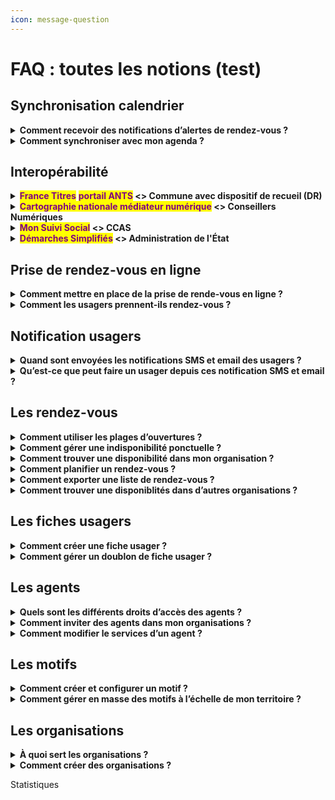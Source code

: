 ```yaml
---
icon: message-question
---
```


# FAQ : toutes les notions (test)

## Synchronisation calendrier

<details>

<summary><strong>Comment recevoir des notifications d’alertes de rendez-vous ?</strong></summary>

<mark style="background-color:purple;">**Cette fonctionnalité permet de recevoir des notifications par email lorsqu’un rendez-vous est ajouté, modifié ou annulé dans un agenda. Elle répond au besoin des agents souhaitant être alertés en cas de changement dans leur planning.**</mark>

Vous pouvez personnaliser vos préférences de notification dans l’onglet **"Mon Compte"**, accessible en cliquant sur votre prénom en haut à droite de votre calendrier.

Chaque email contient une pièce jointe au format **ICS**, compatible avec la plupart des logiciels de calendrier. Votre calendrier externe reconnaîtra automatiquement ces mises à jour, bien que certains logiciels demandent une validation manuelle des modifications.

</details>

<details>

<summary><strong>Comment synchroniser avec mon agenda ?</strong></summary>

**Cette fonctionnalité permet d'envoyer les informations des rendez-vous planifié dans un&#x20;**<mark style="background-color:purple;">**agenda extérieur à RDV Service Public. Elle répond au besoin de faire afficher les rendez-vous planifié dans un agenda du quotidien, souvent utilisé dans les administrations pour gérer leur quotidien métier en dehors des rendez-vous (réunion d'équipe etc ...)**</mark>

#### Notes générales&#x20;

RDV Service Public propose différents mécanismes de synchronisation. Voici quelques remarques importantes valables pour tous les mécanismes :

* Pour protéger les données personnelles de vos usagers, les événements envoyés à votre logiciel de calendrier externe ne contiendront que le motif, l'adresse du rendez-vous et un lien vers les détails dans RDV Service Public ;&#x20;
* Nous proposons de synchroniser les créations, changements et annulations depuis RDV Service Public vers les logiciels de calendrier externes mais pas l’inverse. Si vous supprimez un RDV depuis votre logiciel de calendrier externe, cela ne sera pas répercuté dans RDV Service Public et l’usager n’en sera pas averti.

#### S**ynchronisation par email**

Cette synchronisation envoie un email pour chaque création, modification ou annulation de RDV.&#x20;

Chaque email contient une pièce jointe au format ICS, un format largement supporté. Votre logiciel de calendrier externe reconnaîtra ces emails et mettra automatiquement à jour les évènements dans votre calendrier. Certains logiciels de calendrier demandent « d’accepter » chaque modification.

Vous pouvez modifier vos préférences de notifications email dans l’espace « Mon Compte » accessible en cliquant sur votre prénom en haut à droite depuis votre vue calendrier.

#### **Synchronisation Webcal**

Webcal est un protocole largement supporté par les logiciels de calendrier.&#x20;

Nous vous fournissons une URL individuelle fournissant le contenu de votre agenda au format ICS. Cette URL peut être récupérée depuis dans l’espace « Mon Compte » accessible en cliquant sur votre prénom en haut à droite depuis votre vue calendrier. Il suffit de copier cette URL dans votre logiciel de calendrier externe et la synchronisation se fera automatiquement.

Si vous synchronisez votre agenda RDV Solidarités avec Google Agenda, la mise à jour peut prendre jusqu'à 12 heures. Avec le calendrier Outlook, l'affichage est plus rapide, généralement dans l'heure suivant la prise de rendez-vous.

La synchronisation WebCal n’est pas instantanée. \
\
La fréquence de mise à jour dépend de chaque logiciel de calendrier externe. Avec Google Agenda par exemple, la mise à jour peut prendre jusqu’à 12h. Avec Outlook, cette fréquence est généralement d’environ une heure mais chaque logiciel peut se comporter différemment.

#### Synchronisation spécifique Outlook

Il existe deux grandes versions d'Outlook :&#x20;

* Outlook hébergé à distance, aussi appelé Microsoft 365
* Outlook hébergé sur place par l’administration, aussi appelé Microsoft Exchange

Nous avons un prototype de synchronisation spécifique pour la version hébergée à distance (Microsoft 365). N’hésitez pas à nous contacter si vous souhaitez l’expérimenter sur votre territoire.&#x20;

Nous ne fournissons pour l’instant pas de solution spécifique pour Outlook hébergé sur place (Microsoft Exchange). Certaines structures utilisant RDV Service Public et ce type d’Outlook ont cependant mis en place des solutions via webhooks (voir ci-dessous).

#### Synchronisation via webhooks

Cette solution demande du développement spécifique en interne par votre DSI.

Les webhooks sont une manière de communiquer entre deux systèmes d’information. Nous proposons d’émettre des webhooks vers le SI de votre organisation.&#x20;

Il est possible de développer un logiciel dans votre SI pour recevoir ces webhooks et mettre à jour les calendriers des agents en conséquence. Cette solution est déjà en place dans plusieurs structures utilisant RDV Service Public.

Vous trouverez des informations techniques ici : [https://github.com/betagouv/rdv-service-public/blob/production/docs/api/webhooks/api-notifications-webhooks.md](https://github.com/betagouv/rdv-service-public/blob/production/docs/api/webhooks/api-notifications-webhooks.md)

</details>

## Interopérabilité&#x20;

<details>

<summary><mark style="color:purple;"><strong>France Titres</strong></mark> <mark style="color:purple;"><strong>portail ANTS</strong></mark><strong> &#x3C;> Commune avec dispositif de recueil (DR)</strong> </summary>



</details>

<details>

<summary> <mark style="color:purple;"><strong>Cartographie nationale médiateur numérique</strong></mark><strong> &#x3C;> Conseillers Numériques</strong></summary>



</details>

<details>

<summary><mark style="color:purple;"><strong>Mon Suivi Social</strong></mark><strong> &#x3C;> CCAS</strong> </summary>



</details>

<details>

<summary><mark style="color:purple;"><strong>Démarches Simplifiés</strong></mark><strong> &#x3C;> Administration de l'État</strong></summary>



</details>

## Prise de rendez-vous en ligne

<details>

<summary><strong>Comment mettre en place de la prise de rende-vous en ligne ?</strong></summary>

<mark style="background-color:purple;">**Cette fonctionnalité permet aux usagers d’accéder aux disponibilités de votre organisation et de planifier un rendez-vous en toute autonomie, depuis un ordinateur ou un téléphone.**</mark>

Pour activer cette option, trois étapes sont nécessaires :

* **Configurer des motifs ouverts aux agents, prescripteurs et usagers**
* **Associer ces motifs à des plages d’ouverture dans les agendas des agents**
* **Partager l’URL de prise de rendez-vous en ligne**

**1. Configurer des motifs ouverts à la réservation en ligne**

Dans les paramètres des motifs, sélectionnez au moins un motif et activez l’option **"Ouvert aux agents et aux usagers"**. Vous pouvez également :

* Définir un délai minimum et maximum de réservation.
* Ajouter des instructions personnalisées dans l’onglet **"Instruction et notification"**.

**2. Configurer une plage d’ouverture**

Créez une plage d’ouverture en y associant des motifs configurés pour la réservation en ligne. Ces motifs sont identifiés par une pastille spécifique dans l’écran de suivi des motifs.

**3. Partager votre URL de prise de rendez-vous**

Un lien URL est disponible dans le menu **"Réservation en ligne"**. Ce lien permet aux usagers et prescripteurs d’accéder directement à vos disponibilités via un navigateur web. Vous pouvez partager cette URL ou l’intégrer dans différents supports, tels que votre site internet ou une plaquette numérique.

</details>

<details>

<summary><strong>Comment les usagers prennent-ils rendez-vous ?</strong></summary>



</details>

## Notification usagers

<details>

<summary><strong>Quand sont envoyées les notifications SMS et email des usagers ?</strong></summary>

<mark style="color:purple;">**Cette fonctionnalité permet d'automatiser les informations de rendez-vous à vos usagers. Elle répond à plusieurs besoins agents et usagers. Elle permet de diminuer l'absentéisme et d'éviter les manipulation de rappel chronophage pour les agents. Elle permet aussi à l'usager de garder une trace des informations du rendez-vous dans son téléphone.**</mark>&#x20;

Plusieurs actions déclenchent l'envoi de SMS :&#x20;

* Une notification de **confirmation** est envoyée immédiatement après la création du rendez-vous.
* Une notification de **rappel** est envoyée à l'usager 48h avant le rendez-vous (hors jours fériés et dimanches).
* Une notification de **rendez-vous modifié** : l'usager reçoit immédiatement une notification en cas de modification du rendez-vous.
* Une notification de **rendez-vous annulé** : l'usager reçoit immédiatement une notification en cas d'annulation du rendez-vous. Si l'usager est à l'origine de l'annulation, il doit le faire au moins 4 heures avant l'heure prévue du rendez-vous.

</details>

<details>

<summary><strong>Qu’est-ce que peut faire un usager depuis ces notification SMS et email ?</strong></summary>



</details>

## Les rendez-vous

<details>

<summary><strong>Comment utiliser les plages d’ouvertures ?</strong></summary>

<mark style="color:blue;">**Les plages d’ouverture permettent de définir les disponibilités d’un agent. Une fois configurées, elles simplifient la prise de rendez-vous : les agents peuvent directement rechercher un créneau via le bouton "Trouver un RDV", évitant ainsi une consultation fastidieuse des agendas individuels.**</mark>

#### Création d’une plage d’ouverture

Pour ajouter une plage d’ouverture, accédez au menu **"Plages d’ouverture"** dans l’onglet **"Planning"**. Vous y trouverez vos plages existantes ainsi qu’un bouton **"Créer une plage d’ouverture"**.

Lors de la création, sélectionnez un ou plusieurs motifs pour indiquer les types de rendez-vous possibles. Cette option est particulièrement utile si certains motifs nécessitent du matériel spécifique.

* Si un motif est ouvert à la réservation en ligne, la plage d’ouverture sera accessible aux réservations en ligne.
* Vous pouvez créer une plage exceptionnelle (pour un jour unique) ou récurrente (tous les jours de la semaine). Pour une répétition, indiquez d’abord les horaires, puis cochez l’option **"Répéter"**.

Les plages d’ouverture de plus d’un an sont automatiquement supprimées.

</details>

<details>

<summary><strong>Comment gérer une indisponibilité ponctuelle ?</strong></summary>

<mark style="background-color:green;">**Les indisponibilités permettent de signaler vos absences ponctuelles ou régulières à vos collègues et aux usagers. Cette fonctionnalité évite de modifier les plages d'ouvertures en cas d'indisponiblité ponctuelle des agents. Si une indisponibilité couvre la période d'une plage d'ouverture, les disponibilités de cette période seront supprimées.**</mark>

Pour créer une indisponibilité :

1. Accédez au menu _**planning**_
2. Sélectionnez _**indisponibilité**_
3. Cliquez sur "créer une indisponibilité"
4. Renseignez les informations demandées

Vous pouvez configurer des absences ponctuelles ou récurrentes en utilisant l'option _**répéter**_.

Les indisponibilités apparaissent en gris sur votre agenda et ceux de vos collègues.&#x20;

**Pour une indisponibilité récurrente, il n'est pas possible de supprimer une seule occurrence. Vous devrez supprimer l'indisponibilité récurrente entière et en créer une nouvelle excluant l'occurrence non désirée.**

</details>

<details>

<summary><strong>Comment trouver une disponibilité dans mon organisation ?</strong></summary>

<mark style="background-color:green;">**Le bouton trouver un rendez-vous est un moteur de recherche permettant de trouver les disponibilités au sein de votre organisation ou de votre service. Cette fonctionnalité est un gage de simplicité et d'efficacité dans les organisations. Elle permet d'éviter la recherche chronophage dans les agendas individuels des agents en affichant les disponiblités selon vos critères de recherche dans toutes les disponiblités de votre organisation.**</mark>&#x20;

En cliquant sur le bouton _**trouver un rendez-vous**_, vous accéderez à un moteur de recherche. Vous serez invité à spécifier les critères de la disponibilité souhaitée : le service, le motif, l'agent, le lieu et la date. Une fois ces informations saisies, cliquez sur _**Afficher les créneaux**_. Un écran affichera alors les disponibilités correspondant aux critères que vous avez indiqués.

Cette fonctionnalité n'est disponible que si les agents ont configuré leurs plages d'ouverture.

**Le statut d'agent administrateur et le service de secrétariat permettent d'accéder aux disponibilités des agents de toute l'organisation. En revanche, le statut d'agent simple vous donne uniquement la visibilité sur les disponibilités des agents de votre service.**

**Si plusieurs agents indiquent des disponibilités sur le même créneau pour le même motif, la solution sélectionnera la première disponibilité enregistrée.**

</details>

<details>

<summary><strong>Comment planifier un rendez-vous ?</strong></summary>

Après avoir sélectionné une disponibilité via le parcours _**Trouver un RDV**_, vous entrerez dans le parcours de planification du rendez-vous. Plusieurs informations vous seront demandées :

La première étape sera d'associer un usager au rendez-vous. Vous devez indiquer l'usager concerné par le rendez-vous en utilisant le moteur de recherche en saisissant les premières lettres du nom ou du prénom de l'usager.

**Les fiches usagers proposées seront celles créées dans votre organisation. Vous verrez également s'afficher les fiches usagers créées dans d'autres organisations de votre territoire. Par respect pour la confidentialité des données, les informations personnelles des fiches usagers d'autres organisations de votre territoire seront partiellement masquées.**

💡Vous pouvez ajouter plusieurs usagers à un rendez-vous.

Vous arrivez dans un récap des informations du rendez-vous concernant la date, l'heure, l'agent d'affectation et le lieux de rendez-vous d'après votre sélection suite au parcours _**Trouver un RDV**_. Vous pouvez, au besoin, modifier chaque champ si nécesaire. &#x20;

Enfin, vous arriverez dans un récap du comportement des notifications. Vous pouvez désactiver les notifications pour ce rendez-vous au besoin?&#x20;

</details>

<details>

<summary><strong>Comment exporter une liste de rendez-vous ?</strong></summary>



</details>

<details>

<summary><strong>Comment trouver une disponiblités dans d’autres organisations ?</strong></summary>



</details>

## Les fiches usagers

<details>

<summary><strong>Comment créer une fiche usager ?</strong></summary>



</details>

<details>

<summary><strong>Comment gérer un doublon de fiche usager ?</strong></summary>



</details>

## Les agents

<details>

<summary><strong>Quels sont les différents droits d’accès des agents ?</strong></summary>



</details>

<details>

<summary><strong>Comment inviter des agents dans mon organisations ?</strong></summary>



</details>

<details>

<summary><strong>Comment modifier le services d’un agent ?</strong></summary>



</details>

## Les motifs

<details>

<summary><strong>Comment créer et configurer un motif ?</strong></summary>



</details>

<details>

<summary><strong>Comment gérer en masse des motifs à l’échelle de mon territoire ?</strong></summary>



</details>

## Les organisations

<details>

<summary><strong>À quoi sert les organisations ?</strong></summary>



</details>

<details>

<summary><strong>Comment créer des organisations ?</strong></summary>



</details>



Statistiques
